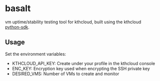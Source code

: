 # basalt
vm uptime/stability testing tool for kthcloud, built using the kthcloud [python-sdk](https://github.com/kthcloud/python-sdk).

## Usage
Set the environment variables:
- KTHCLOUD_API_KEY: Create under your profile in the kthcloud console
- ENC_KEY: Encryption key used when encrypting the SSH private key
- DESIRED_VMS: Number of VMs to create and monitor

